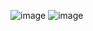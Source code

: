 ![image](https://github.com/dung-1/RecyclerView/assets/102821755/84f71723-4046-458f-89bd-b06b897019db)
![image](https://github.com/dung-1/RecyclerView/assets/102821755/c3c998de-1550-45d5-8841-c5fc924c0569)
